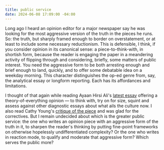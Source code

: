 ```yaml
---
title: public service
date: 2024-06-08 17:09:00 -04:00
---
```


Long ago I heard an opinion editor for a major newspaper say he was looking for the most aggressive version of the truth in the pieces he runs. So: the truth, but sharply framed enough to border on overstatement, or at least to include some necessary reductionism. This is defensible, I think, if you consider opinion in its canonical sense: a piece-to-think-with, in shortish form, because the reader is engaging the paper in a meandering activity of flipping through and considering, briefly, some matters of public interest. You need the aggressive form to be both arresting enough and brief enough to land, quickly, and to offer some debatable idea on a weekday morning. This character distinguishes the op-ed genre from, say, the analytical essay or longform reporting. Each has its affordances and limitations.

I thought of that again while reading Ayaan Hirsi Ali's [latest essay](https://www.thefp.com/p/ayaan-hirsi-ali-the-subversion-of-59a) offering a theory-of-everything opinion — to think with, try on for size, squint and assess against other diagnostic essays about what ails the culture now. I also read Cathy Young's [critique of the piece](https://www.thebulwark.com/p/ayaan-hirsi-ali-conspiracy-theory-subversion) and was glad for the correctives. But I remain undecided about which is the greater public service: the one who writes an opinion piece with an aggressive form of the truth in it, to sharpen the reader's thinking by putting fine-point frameworks on otherwise hopelessly undifferentiated complexity? Or the one who writes in reaction mode, to qualify and moderate that aggressive form? Which serves the public more?
